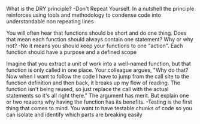 What is the DRY principle?
-Don't Repeat Yourself. In a nutshell the principle reinforces using tools and methodology to condense code into understandable non repeating lines

You will often hear that functions should be short and do one thing. Does that mean each function should always contain one statement? Why or why not?
-No it means you should keep your functions to one "action". Each function should have a purpose and a defined scope

Imagine that you extract a unit of work into a well-named function, but that function is only called in one place. Your colleague argues, "Why do that? Now when I want to follow the code I have to jump from the call site to the function definition and then back, it breaks up my flow of reading. The function isn't being reused, so just replace the call with the actual statements so it's all right there." The argument has merit. But explain one or two reasons why having the function has its benefits.
-Testing is the first thing that comes to mind. You want to have testable chunks of code so you can isolate and identify which parts are breaking easily
